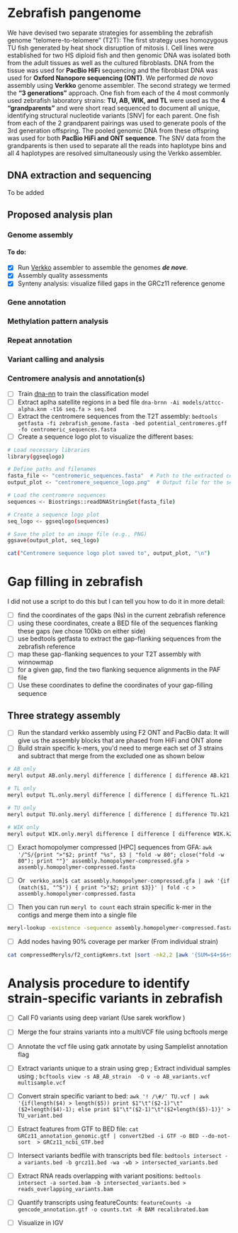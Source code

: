 # Zebrafish pangenome
We have devised two separate strategies for assembling the zebrafish genome “telomere-to-telomere” (T2T): The first strategy uses homozygous TU fish generated by heat shock disruption of mitosis I. Cell lines were established for two HS diploid fish and then genomic DNA was isolated both from the adult tissues as well as the cultured fibroblasts. DNA from the tissue was used for **PacBio HiFi** sequencing and the fibroblast DNA was used for **Oxford Nanopore sequencing (ONT)**. We performed *de novo* assembly using **Verkko** genome assembler. The second strategy we termed the **“3 generations”** approach. One fish from each of the 4 most commonly used zebrafish laboratory strains: **TU, AB, WIK, and TL** were used as the **4 “grandparents”** and were short read sequenced to document all unique, identifying structural nucleotide variants [SNV] for each parent. One fish from each of the 2 grandparent pairings was used to generate pools of the 3rd generation offspring. The pooled genomic DNA from these offspring was used for both **PacBio HiFi and ONT sequence**. The SNV data from the grandparents is then used to separate all the reads into haplotype bins and all 4 haplotypes are resolved simultaneously using the Verkko assembler.

## DNA extraction and sequencing
To be added

## Proposed analysis plan
### Genome assembly
#### To do:
- [x] Run [Verkko](https://github.com/marbl/verkko) assembler to assemble the genomes **_de nove_**.  
- [x] Assembly quality assessments
- [x] Synteny analysis: visualize filled gaps in the GRCz11 reference genome

### Gene annotation

### Methylation pattern analysis

### Repeat annotation

### Variant calling and analysis

### Centromere analysis and annotation(s)
- [ ] Train [dna-nn](https://github.com/Jokendo-collab/dna-nn) to train the classification model
- [ ] Extract aplha satellite regions in a bed file `dna-brnn -Ai models/attcc-alpha.knm -t16 seq.fa > seq.bed`
- [ ] Extract the centromere sequences from the T2T assembly: `bedtools getfasta -fi zebrafish_genome.fasta -bed potential_centromeres.gff -fo centromeric_sequences.fasta`
- [ ] Create a sequence logo plot to visualize the different bases:
```bash
# Load necessary libraries
library(ggseqlogo)

# Define paths and filenames
fasta_file <- "centromeric_sequences.fasta"  # Path to the extracted centromere sequences in FASTA format
output_plot <- "centromere_sequence_logo.png"  # Output file for the sequence logo plot

# Load the centromere sequences
sequences <- Biostrings::readDNAStringSet(fasta_file)

# Create a sequence logo plot
seq_logo <- ggseqlogo(sequences)

# Save the plot to an image file (e.g., PNG)
ggsave(output_plot, seq_logo)

cat("Centromere sequence logo plot saved to", output_plot, "\n")

```
# Gap filling in zebrafish
I did not use a script to do this but I can tell you how to do it in more detail:
- [ ] find the coordinates of the gaps (Ns) in the current zebrafish reference
- [ ] using these coordinates, create a BED file of the sequences flanking these gaps (we chose 100kb on either side)
- [ ] use bedtools getfasta to extract the gap-flanking sequences from the zebrafish reference
- [ ] map these gap-flanking sequences to your T2T assembly with winnowmap
- [ ] for a given gap, find the two flanking sequence alignments in the PAF file
- [ ] Use these coordinates to define the coordinates of your gap-filling sequence

## Three strategy assembly
- [ ] Run the standard verkko assembly using F2 ONT and PacBio data: It will give us the assembly blocks that are phased from HiFi and ONT alone
- [ ] Build strain specific k-mers, you'd need to merge each set of 3 strains and subtract that merge from the excluded one as shown below
```bash
# AB only
meryl output AB.only.meryl difference [ difference [ difference AB.k21.meryl TL.k21.meryl ] TU.k21.meryl ] WIK.k21.meryl

# TL only
meryl output TL.only.meryl difference [ difference [ difference TL.k21.meryl AB.k21.meryl ] TU.k21.meryl ] WIK.k21.meryl

# TU only
meryl output TU.only.meryl difference [ difference [ difference TU.k21.meryl WIK.k21.meryl ] AB.k21.meryl ] TL.k21.meryl

# WIK only
meryl output WIK.only.meryl difference [ difference [ difference WIK.k21.meryl TU.k21.meryl ] AB.k21.meryl ] TL.k21.meryl

```      
- [ ] Exract homopolymer compressed [HPC] sequences from GFA: `awk '/^S/{print ">"$2; printf "%s", $3 | "fold -w 80"; close("fold -w 80"); print ""}' assembly.homopolymer-compressed.gfa > assembly.homopolymer-compressed.fasta`

- [ ] Or ` verkko_asm]$ cat assembly.homopolymer-compressed.gfa | awk '{if (match($1, "^S")) { print ">"$2; print $3}}' | fold -c > assembly.homopolymer-compressed.fasta`
- [ ] Then you can run `meryl to count` each strain specific k-mer in the contigs and merge them into a single file
```bash
meryl-lookup -existence -sequence assembly.homopolymer-compressed.fasta -mers AB.only.meryl TU.only.meryl  TL.only.meryl  WIK.only.meryl -o f2_contigKemrs.txt
```
- [ ] Add nodes having 90% coverage per marker (From individual strain)
```bash
cat compressedMeryls/f2_contigKemrs.txt |sort -nk2,2 |awk '{SUM=$4+$6+$8+$10; tag=$4":"$6":"$8":"$10; if (SUM == 0) {NAME="UNKNOWN"; color="#AAAAAA";} else if ($4/SUM > 0.9) {NAME="AB"; color="#d7191c";} else if ($6/SUM > 0.9) {NAME="TU"; color="fdae61"; } else if ($8/SUM>0.9) {NAME="TL"; color="#abdda4"; } else if ($10/SUM>0.9) { NAME="WIK"; color="#2b83ba"; } else { NAME="MIXED"; color="#FFFF00"; } print $1"\t"$2"\t"NAME"\t"color"\t"tag; }' >> compressedMeryls/f2_contigKemrs.bandage.csv
```

# Analysis procedure to identify strain-specific variants in zebrafish 
- [ ] Call F0 variants using deep variant (Use sarek workflow )
- [ ] Merge the four strains variants into a multiVCF file using bcftools merge 
- [ ] Annotate the vcf file using gatk annotate by using Samplelist annotation flag
- [ ] Extract variants unique to a strain using grep ; Extract individual samples using ; `bcftools view -s AB_AB_strain  -O v -o AB_variants.vcf multisample.vcf`
- [ ] Convert strain specific variant to bed: `awk '! /\#/‘ TU.vcf | awk '{if(length($4) > length($5)) print $1"\t"($2-1)"\t"($2+length($4)-1); else print $1"\t"($2-1)"\t"($2+length($5)-1)}' > TU_variant.bed`
- [ ] Estract features from GTF to BED file: `cat GRCz11_annotation_genomic.gtf | convert2bed -i GTF -o BED --do-not-sort  > GRCz11_ncbi_GTF.bed`
- [ ] Intersect variants bedfile with transcripts bed file: `bedtools intersect -a variants.bed -b grcz11.bed -wa -wb > intersected_variants.bed`
- [ ] Extract RNA reads overlapping with variant positions:  `bedtools intersect -a sorted.bam -b intersected_variants.bed > reads_overlapping_variants.bam`
- [ ] Quantify transcripts using featureCounts: `featureCounts -a gencode_annotation.gtf -o counts.txt -R BAM recalibrated.bam`
- [ ] Visualize in IGV

